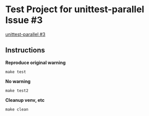 # Test Project for unittest-parallel Issue #3

[unittest-parallel #3](https://github.com/craigahobbs/unittest-parallel/issues/3)


## Instructions

**Reproduce original warning**

```
make test
```

**No warning**

```
make test2
```

**Cleanup venv, etc**

```
make clean
```

